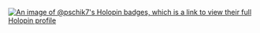 [![An image of @pschik7's Holopin badges, which is a link to view their full Holopin profile](https://holopin.me/pschik7)](https://holopin.io/@pschik7)
